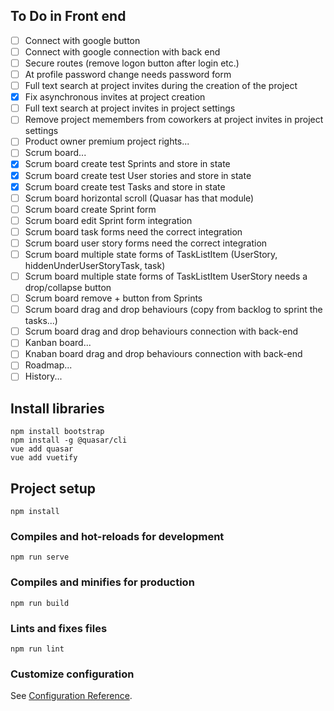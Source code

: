 ## To Do in Front end
- [ ] Connect with google button
- [ ] Connect with google connection with back end
- [ ] Secure routes (remove logon button after login etc.)
- [ ] At profile password change needs password form 
- [ ] Full text search at project invites during the creation of the project
- [X] Fix asynchronous invites at project creation
- [ ] Full text search at project invites in project settings
- [ ] Remove project memembers from coworkers at project invites in project settings
- [ ] Product owner premium project rights...
- [ ] Scrum board...
- [X] Scrum board create test Sprints and store in state
- [X] Scrum board create test User stories and store in state
- [X] Scrum board create test Tasks and store in state
- [ ] Scrum board horizontal scroll (Quasar has that module)
- [ ] Scrum board create Sprint form
- [ ] Scrum board edit Sprint form integration
- [ ] Scrum board task forms need the correct integration
- [ ] Scrum board user story forms need the correct integration
- [ ] Scrum board multiple state forms of TaskListItem (UserStory, hiddenUnderUserStoryTask, task)
- [ ] Scrum board multiple state forms of TaskListItem UserStory needs a drop/collapse button
- [ ] Scrum board remove + button from Sprints
- [ ] Scrum board drag and drop behaviours (copy from backlog to sprint the tasks...)
- [ ] Scrum board drag and drop behaviours connection with back-end
- [ ] Kanban board...
- [ ] Knaban board drag and drop behaviours connection with back-end
- [ ] Roadmap...
- [ ] History...

## Install libraries
```
npm install bootstrap
npm install -g @quasar/cli
vue add quasar
vue add vuetify
```

## Project setup
```
npm install
```

### Compiles and hot-reloads for development
```
npm run serve
```

### Compiles and minifies for production
```
npm run build
```

### Lints and fixes files
```
npm run lint
```

### Customize configuration
See [Configuration Reference](https://cli.vuejs.org/config/).
